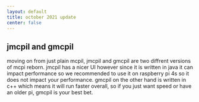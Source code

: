```yaml
---
layout: default
title: october 2021 update
center: false
---
```



## jmcpil and gmcpil

moving on from just plain mcpil, jmcpil and gmcpil are two diffrent versions of mcpi reborn. jmcpil has a nicer UI however since it is written in java it can impact performance so we recommended to use it on raspberry pi 4s so it does not impact your performance. gmcpil on the other hand is written in c++ which means it will run faster overall, so if you just want speed or have an older pi, gmcpil is your best bet.
